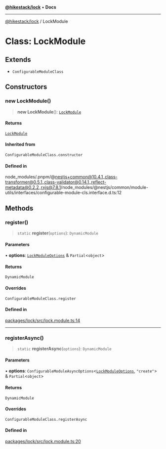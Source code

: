 [**@hikestack/lock**](/official/reference/lock/index.md) • **Docs**

***

[@hikestack/lock](/official/reference/lock/globals.md) / LockModule

# Class: LockModule

## Extends

- `ConfigurableModuleClass`

## Constructors

### new LockModule()

> **new LockModule**(): [`LockModule`](/official/reference/lock/classes/LockModule.md)

#### Returns

[`LockModule`](/official/reference/lock/classes/LockModule.md)

#### Inherited from

`ConfigurableModuleClass.constructor`

#### Defined in

node\_modules/.pnpm/@nestjs+common@10.4.1\_class-transformer@0.5.1\_class-validator@0.14.1\_reflect-metadata@0.2.2\_rxjs@7.8.1/node\_modules/@nestjs/common/module-utils/interfaces/configurable-module-cls.interface.d.ts:12

## Methods

### register()

> `static` **register**(`options`): `DynamicModule`

#### Parameters

• **options**: [`LockModuleOptions`](/official/reference/lock/interfaces/LockModuleOptions.md) & `Partial`\<`object`\>

#### Returns

`DynamicModule`

#### Overrides

`ConfigurableModuleClass.register`

#### Defined in

[packages/lock/src/lock.module.ts:14](https://github.com/hikestack/hike/blob/52383186e258bf337fb21483cef3f6798e622fe1/packages/lock/src/lock.module.ts#L14)

***

### registerAsync()

> `static` **registerAsync**(`options`): `DynamicModule`

#### Parameters

• **options**: `ConfigurableModuleAsyncOptions`\<[`LockModuleOptions`](/official/reference/lock/interfaces/LockModuleOptions.md), `"create"`\> & `Partial`\<`object`\>

#### Returns

`DynamicModule`

#### Overrides

`ConfigurableModuleClass.registerAsync`

#### Defined in

[packages/lock/src/lock.module.ts:20](https://github.com/hikestack/hike/blob/52383186e258bf337fb21483cef3f6798e622fe1/packages/lock/src/lock.module.ts#L20)
